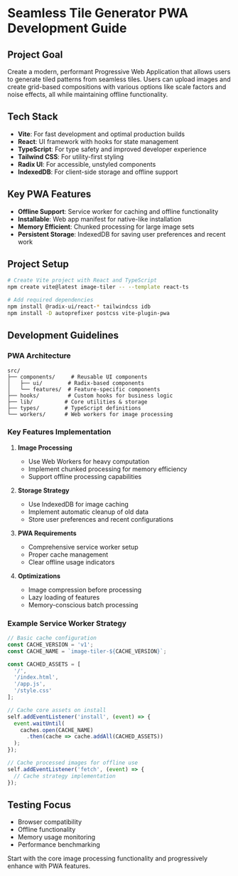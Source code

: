 # Seamless Tile Generator PWA Development Guide

## Project Goal
Create a modern, performant Progressive Web Application that allows users to generate tiled patterns from seamless tiles. Users can upload images and create grid-based compositions with various options like scale factors and noise effects, all while maintaining offline functionality.

## Tech Stack
- **Vite**: For fast development and optimal production builds
- **React**: UI framework with hooks for state management
- **TypeScript**: For type safety and improved developer experience
- **Tailwind CSS**: For utility-first styling
- **Radix UI**: For accessible, unstyled components
- **IndexedDB**: For client-side storage and offline support

## Key PWA Features
- **Offline Support**: Service worker for caching and offline functionality
- **Installable**: Web app manifest for native-like installation
- **Memory Efficient**: Chunked processing for large image sets
- **Persistent Storage**: IndexedDB for saving user preferences and recent work

## Project Setup
```bash
# Create Vite project with React and TypeScript
npm create vite@latest image-tiler -- --template react-ts

# Add required dependencies
npm install @radix-ui/react-* tailwindcss idb
npm install -D autoprefixer postcss vite-plugin-pwa
```

## Development Guidelines

### PWA Architecture
```
src/
├── components/     # Reusable UI components
│   ├── ui/        # Radix-based components
│   └── features/  # Feature-specific components
├── hooks/         # Custom hooks for business logic
├── lib/          # Core utilities & storage
├── types/        # TypeScript definitions
└── workers/      # Web workers for image processing
```

### Key Features Implementation

1. **Image Processing**
   - Use Web Workers for heavy computation
   - Implement chunked processing for memory efficiency
   - Support offline processing capabilities

2. **Storage Strategy**
   - Use IndexedDB for image caching
   - Implement automatic cleanup of old data
   - Store user preferences and recent configurations

3. **PWA Requirements**
   - Comprehensive service worker setup
   - Proper cache management
   - Clear offline usage indicators

4. **Optimizations**
   - Image compression before processing
   - Lazy loading of features
   - Memory-conscious batch processing

### Example Service Worker Strategy
```typescript
// Basic cache configuration
const CACHE_VERSION = 'v1';
const CACHE_NAME = `image-tiler-${CACHE_VERSION}`;

const CACHED_ASSETS = [
  '/',
  '/index.html',
  '/app.js',
  '/style.css'
];

// Cache core assets on install
self.addEventListener('install', (event) => {
  event.waitUntil(
    caches.open(CACHE_NAME)
      .then(cache => cache.addAll(CACHED_ASSETS))
  );
});

// Cache processed images for offline use
self.addEventListener('fetch', (event) => {
  // Cache strategy implementation
});
```

## Testing Focus
- Browser compatibility
- Offline functionality
- Memory usage monitoring
- Performance benchmarking

Start with the core image processing functionality and progressively enhance with PWA features.